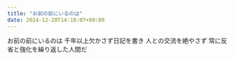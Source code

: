 ```yaml
---
title: "お前の前にいるのは"
date: 2024-12-20T14:18:07+09:00
---
```

お前の前にいるのは
千年以上欠かさず日記を書き
人との交流を絶やさず
常に反省と強化を繰り返した人間だ
